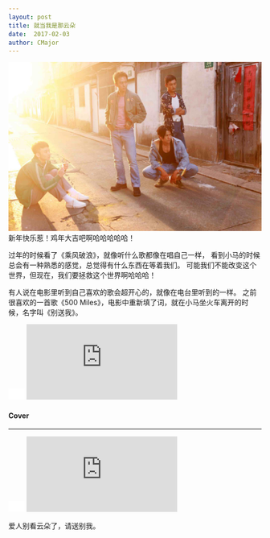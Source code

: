 ```yaml
---
layout: post
title: 就当我是那云朵
date:  2017-02-03
author: CMajor
---
```


![乘风破浪](/img/duckweed.jpg)
​
新年快乐惹！鸡年大吉吧啊哈哈哈哈哈！

过年的时候看了《乘风破浪》，就像听什么歌都像在唱自己一样，
看到小马的时候总会有一种熟悉的感觉，总觉得有什么东西在等着我们。
可能我们不能改变这个世界，但现在，我们要拯救这个世界啊哈哈哈！

有人说在电影里听到自己喜欢的歌会超开心的，就像在电台里听到的一样。
之前很喜欢的一首歌《500 Miles》，电影中重新填了词，就在小马坐火车离开的时候，名字叫《别送我》。

<div class="wrap">
    <img class="ratio" src="/img/16x11.png"/>
    <iframe src="https://v.qq.com/iframe/player.html?vid=g03716nrl9u&tiny=0&auto=0" frameborder="0" allowfullscreen></iframe>
</div>

#### Cover
----------

<div class="wrap">
    <img class="ratio" src="/img/16x11.png"/>
    <iframe src="https://v.qq.com/iframe/player.html?vid=j0371qk5e43&tiny=0&auto=0" frameborder="0" allowfullscreen></iframe>
</div>

爱人别看云朵了，请送别我。
